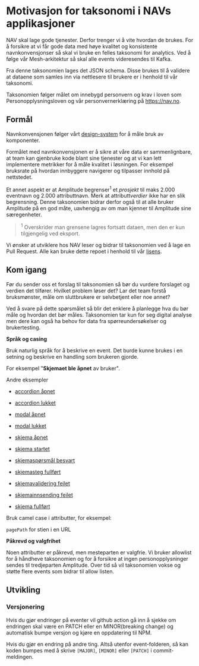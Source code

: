 # Motivasjon for taksonomi i NAVs applikasjoner

NAV skal lage gode tjenester. Derfor trenger vi å vite hvordan de brukes. For å forsikre at vi får gode data med høye kvalitet og konsistente navnkonvensjonser så skal vi bruke en felles taksonomi for analytics. Ved å følge vår Mesh-arkitektur så skal alle events videresendes til Kafka.

Fra denne taksonomien lages det JSON schema. Disse brukes til å validere at dataene som samles inn via nettlesere til brukere er i henhold til vår taksonomi.

Taksonomien følger målet om innebygd personvern og krav i loven som Personopplysningsloven og vår personvernerklæring på https://nav.no.

## Formål

Navnkonvensjonen følger vårt [design-system](https://aksel.nav.no/designsystem) for å måle bruk av komponenter. 

Formålet med navnkonvensjonen er å sikre at våre data er sammenlignbare, at team kan gjenbruke kode blant sine tjenester og at vi kan lett implementere metrikker for å måle kvalitet i løsningen. For eksempel bruksrate på hvordan innbyggere navigerer og tilpasser innhold på nettstedet.

Et annet aspekt er at Amplitude begrenser<sup>1</sup> et *prosjekt* til maks 2.000 eventnavn og 2.000 attributtnavn. Merk at attributt*verdier* ikke har en slik begrensning. Denne taksonomien bidrar derfor også til at alle bruker Amplitude på en god måte, uavhengig av om man kjenner til Amplitude sine særegenheter.

> <sup>1</sup> Overskrider man grensene lagres fortsatt dataen, men den er kun tilgjengelig ved eksport.

Vi ønsker at utviklere hos NAV leser og bidrar til taksonomien ved å lage en Pull Request. Alle kan bruke dette repoet i henhold til vår [lisens](https://github.com/navikt/analytics-taxonomy/blob/main/LICENSE).

## Kom igang

Før du sender oss et forslag til taksonomien så bør du vurdere forslaget og verdien det tilfører. Hvilket problem løser det? Lar det team forstå bruksmønster, måle om sluttbrukere er selvbetjent eller noe annet?

Ved å svare på dette spørsmålet så blir det enklere å planlegge hva du bør måle og hvordan det bør måles. Taksonomien tar kun for seg digital analyse men dere kan også ha behov for data fra spørreundersøkelser og brukertesting. 

**Språk og casing**

Bruk naturlig språk for å beskrive en event. Det burde kunne brukes i en setning og beskrive en handling som brukeren gjorde.

For eksempel "**Skjemaet ble åpnet** av bruker".

Andre eksempler 

* [accordion åpnet](events/accordion%20%C3%A5pnet/README.md)
* [accordion lukket](events/accordion%20lukket/README.md)
* [modal åpnet](events/modal%20%C3%A5pnet/README.md)
* [modal lukket](events/modal%20lukket/README.md)

* [skjema åpnet](events/skjema%20%C3%A5pnet/README.md)
* [skjema startet](events/skjema%20startet/README.md)
* [skjemaspørsmål besvart](events/skjema%20sp%C3%B8rsm%C3%A5l%20besvart/README.md)
* [skjemasteg fullført](events/skjema%20steg%20fullf%C3%B8rt/README.md)
* [skjemavalidering feilet](events/skjema%20validering%20feilet/README.md)
* [skjemainnsending feilet](events/skjema%20innsending%20feilet/README.md)
* [skjema fullført](events/skjema%20fullf%C3%B8rt/README.md)


Bruk camel case i attributter, for eksempel: 

`pagePath` for stien i en URL

**Påkrevd og valgfrihet**

Noen attributter er påkrevd, men mesteparten er valgfrie. Vi bruker allowlist for å håndheve taksonomien og for å forsikre at ingen personopplysninger sendes til tredjeparten Amplitude. Over tid så vil taksonomien vokse og støtte flere events som bidrar til allow listen.

## Utvikling

### Versjonering
Hvis du gjør endringer på eventer vil github action gå inn å sjekke om endringen 
skal være en PATCH eller en MINOR(breaking change) og automatisk bumpe versjon og
kjøre en oppdatering til NPM.

Hvis du gjør en endring på andre ting. Altså utenfor event-folderen, så kan koden 
bumpes med å skrive `[MAJOR]`, `[MINOR]` eller `[PATCH]` i commit-meldingen.


